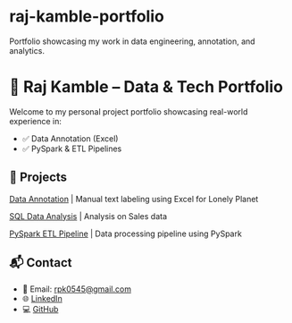 # raj-kamble-portfolio
Portfolio showcasing my work in data engineering, annotation, and analytics.

# 🧠 Raj Kamble – Data & Tech Portfolio

Welcome to my personal project portfolio showcasing real-world experience in:

- ✅ Data Annotation (Excel)
- ✅ PySpark & ETL Pipelines

## 📁 Projects

 [Data Annotation](./Data_Annotation)             | Manual text labeling using Excel for Lonely Planet

 [SQL Data Analysis](./Pizza-Sales-Analysis)            | Analysis on Sales data  
 
 [PySpark ETL Pipeline](./PySpark_ETL)            | Data processing pipeline using PySpark 


## 📬 Contact
- 📧 Email: rpk0545@gmail.com
- 🌐 [LinkedIn](https://www.linkedin.com/in/raj-kamble-89835221b/)
- 💻 [GitHub](https://github.com)
